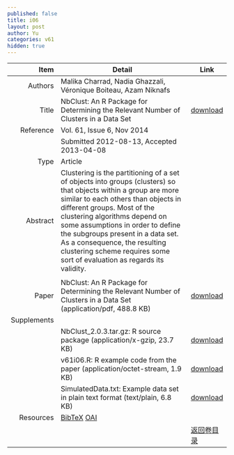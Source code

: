 ```yaml
---
published: false
title: i06
layout: post
author: Yu
categories: v61
hidden: true
---
```


| Item | Detail | Link |
|---:|---|---|
| Authors | Malika Charrad,  Nadia Ghazzali, Véronique Boiteau, Azam Niknafs| |
| Title |NbClust: An R Package for Determining the Relevant Number of Clusters in a Data Set | [download](http://www.jstatsoft.org/v61/i06/paper) |
| Reference |Vol. 61, Issue 6, Nov 2014 | |
| | Submitted 2012-08-13, Accepted 2013-04-08| | 
| Type | Article| |
| Abstract | Clustering is the partitioning of a set of objects into groups (clusters) so that objects within a group are more similar to each others than objects in different groups. Most of the clustering algorithms depend on some assumptions in order to define the subgroups present in a data set. As a consequence, the resulting clustering scheme requires some sort of evaluation as regards its validity.
| |
| Paper | NbClust: An R Package for Determining the Relevant Number of Clusters in a Data Set  (application/pdf, 488.8 KB)| [download](http://www.jstatsoft.org/v61/i06/paper) |
| Supplements | | |
| |NbClust_2.0.3.tar.gz: R source package  (application/x-gzip, 23.7 KB)|  [download](http://www.jstatsoft.org/v61/i06/supp/1) |
| |v61i06.R:             R example code from the paper  (application/octet-stream, 1.9 KB)|  [download](http://www.jstatsoft.org/v61/i06/supp/2) |
| |SimulatedData.txt:    Example data set in plain text format  (text/plain, 6.8 KB)|  [download](http://www.jstatsoft.org/v61/i06/supp/3) |
| Resources | [BibTeX](http://www.jstatsoft.org/v61/i06/bibtex) [OAI](http://www.jstatsoft.org/oai?verb=GetRecord&identifier=oai.jstatsoft/v61/i06&prefix=oai_dc)| |
| |  | [返回卷目录]({{site.baseurl}}/volume/v61.html) |
